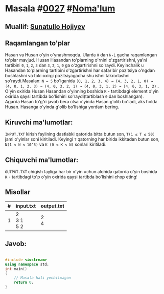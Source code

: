 
<h1>Masala #<a href="https://robocontest.uz/tasks/0027">0027</a> #<a href="https://robocontest.uz/tasks?category=1">Noma'lum</a></h1>
<h2> Muallif: <a href="https://robocontest.uz/profile/sunnat">Sunatullo Hojiyev</a></h2>
<h2>Raqamlangan to'plar</h2>
<p>Hasan va Husan o'yin o'ynashmoqda. Ularda <code>0</code> dan <code>N-1</code> gacha raqamlangan to'plar mavjud. Husan Hasandan to'plarning o'rnini o'zgartirishni, ya'ni tartibini <code>0</code>, <code>1</code>, <code>2</code>, <code>3</code> dan <code>3</code>, <code>2</code>, <code>1</code>, <code>0</code> ga o'zgartirishni so'raydi. Keyinchalik u Hasandan to'plarning tartibini o'zgartirishni har safar bir pozitsiya o'ngdan boshlashni va toki oxirgi pozitsiyagacha shu ishni takrorlashni so'raydi.Masalan: <code>N = 5</code> bo'lganida <code>(0, 1, 2, 3, 4) → (4, 3, 2, 1, 0) → (4, 0, 1, 2, 3) → (4, 0, 3, 2, 1) → (4, 0, 3, 1, 2) → (4, 0, 3, 1, 2)</code> . O'yin oxirida Husan Hasandan o'yinning boshida <code>K</code> - tartibdagi element o'yin oxirida qaysi tartibda bo'lishini so'raydi(tartiblash <code>0</code> dan boshlangan). Agarda Hasan to'g'ri javob bera olsa o'yinda Hasan g'olib bo'ladi, aks holda Husan. Hasanga o'yinda g'olib bo'lishiga yordam bering.</p>
<h2>Kiruvchi ma'lumotlar:</h2>
<p><code>INPUT.TXT</code> kirish faylining dastlabki qatorida bitta butun son, <code>T(1 ≤ T ≤ 50)</code> jami o'yinlar soni kiritiladi. Keyingi <code>T</code> qatorning har birida ikkitadan butun son, <code>N(1 ≤ N ≤ 10^5)</code> va 
<code>K (0 ≤ K < N)</code> sonlari kiritiladi.</p>
<h2>Chiquvchi ma'lumotlar:</h2>
<p><code>OUTPUT.TXT</code> chiqish fayliga har bir o'yin uchun alohida qatorda o'yin boshida <code>K</code> - tartibdagi to'p o'yin oxirida qaysi tartibda bo'lishini chop eting!</p>
<h2>Misollar</h2>
<table>
    <thead>
        <tr>
            <th>#</th>
            <th>input.txt</th>
            <th>output.txt</th>
        </tr>
    </thead>
    <tbody>
            <tr>
                <td>1</td>
                <td>2<br>3 1<br>5 2</td>
                <td>2<br>4</td>
            </tr>
    </tbody>
</table>
<h2>Javob:</h2>

######
```cpp
#include <iostream>
using namespace std;
int main()
{
    // Masala hali yechilmagan
    return 0;
}
```
